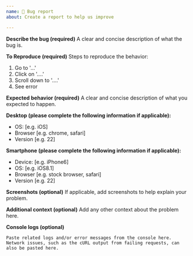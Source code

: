 ```yaml
---
name: 🐛 Bug report
about: Create a report to help us improve

---
```


<!-------------------------------------------------------------------------
 | Thanks for opening an issue!
 |
 | Please make sure this issue is not already reported by searching through
 | 
 | https://github.com/livepeer/livepeerjs/issues
 |
 | Cheers 🎉
 -------------------------------------------------------------------------->

**Describe the bug (required)**
A clear and concise description of what the bug is.

**To Reproduce (required)**
Steps to reproduce the behavior:
1. Go to '...'
2. Click on '....'
3. Scroll down to '....'
4. See error

**Expected behavior (required)**
A clear and concise description of what you expected to happen.

**Desktop (please complete the following information if applicable):**
 - OS: [e.g. iOS]
 - Browser [e.g. chrome, safari]
 - Version [e.g. 22]

**Smartphone (please complete the following information if applicable):**
 - Device: [e.g. iPhone6]
 - OS: [e.g. iOS8.1]
 - Browser [e.g. stock browser, safari]
 - Version [e.g. 22]
 
**Screenshots (optional)**
If applicable, add screenshots to help explain your problem.

**Additional context (optional)**
Add any other context about the problem here.

**Console logs (optional)**
```
Paste related logs and/or error messages from the console here.
Network issues, such as the cURL output from failing requests, can also be pasted here.
```
